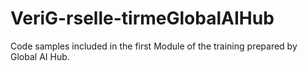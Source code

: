 # VeriG-rselle-tirmeGlobalAIHub
Code samples included in the first Module of the training prepared by Global AI Hub.
